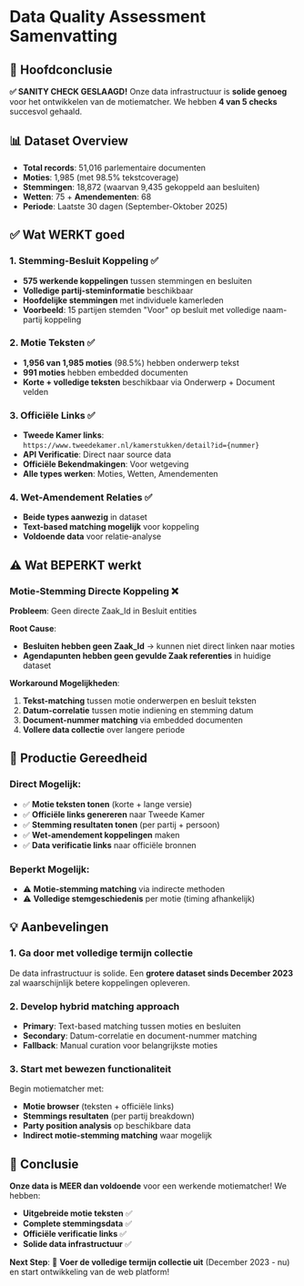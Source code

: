 # Data Quality Assessment Samenvatting

## 🎯 Hoofdconclusie
**✅ SANITY CHECK GESLAAGD!** Onze data infrastructuur is **solide genoeg** voor het ontwikkelen van de motiematcher. We hebben **4 van 5 checks** succesvol gehaald.

## 📊 Dataset Overview
- **Total records**: 51,016 parlementaire documenten
- **Moties**: 1,985 (met 98.5% tekstcoverage)
- **Stemmingen**: 18,872 (waarvan 9,435 gekoppeld aan besluiten)
- **Wetten**: 75 + **Amendementen**: 68
- **Periode**: Laatste 30 dagen (September-Oktober 2025)

## ✅ Wat WERKT goed

### 1. **Stemming-Besluit Koppeling** ✅
- **575 werkende koppelingen** tussen stemmingen en besluiten
- **Volledige partij-steminformatie** beschikbaar
- **Hoofdelijke stemmingen** met individuele kamerleden
- **Voorbeeld**: 15 partijen stemden "Voor" op besluit met volledige naam-partij koppeling

### 2. **Motie Teksten** ✅  
- **1,956 van 1,985 moties** (98.5%) hebben onderwerp tekst
- **991 moties** hebben embedded documenten
- **Korte + volledige teksten** beschikbaar via Onderwerp + Document velden

### 3. **Officiële Links** ✅
- **Tweede Kamer links**: `https://www.tweedekamer.nl/kamerstukken/detail?id={nummer}`
- **API Verificatie**: Direct naar source data
- **Officiële Bekendmakingen**: Voor wetgeving
- **Alle types werken**: Moties, Wetten, Amendementen

### 4. **Wet-Amendement Relaties** ✅
- **Beide types aanwezig** in dataset
- **Text-based matching mogelijk** voor koppeling
- **Voldoende data** voor relatie-analyse

## ⚠️ Wat BEPERKT werkt

### Motie-Stemming Directe Koppeling ❌
**Probleem**: Geen directe Zaak_Id in Besluit entities

**Root Cause**: 
- **Besluiten hebben geen Zaak_Id** → kunnen niet direct linken naar moties
- **Agendapunten hebben geen gevulde Zaak referenties** in huidige dataset

**Workaround Mogelijkheden**:
1. **Tekst-matching** tussen motie onderwerpen en besluit teksten
2. **Datum-correlatie** tussen motie indiening en stemming datum  
3. **Document-nummer matching** via embedded documenten
4. **Vollere data collectie** over langere periode

## 🚀 Productie Gereedheid

### Direct Mogelijk:
- ✅ **Motie teksten tonen** (korte + lange versie)
- ✅ **Officiële links genereren** naar Tweede Kamer
- ✅ **Stemming resultaten tonen** (per partij + persoon)
- ✅ **Wet-amendement koppelingen** maken
- ✅ **Data verificatie links** naar officiële bronnen

### Beperkt Mogelijk:
- ⚠️ **Motie-stemming matching** via indirecte methoden
- ⚠️ **Volledige stemgeschiedenis** per motie (timing afhankelijk)

## 💡 Aanbevelingen

### 1. **Ga door met volledige termijn collectie** 
De data infrastructuur is solide. Een **grotere dataset sinds December 2023** zal waarschijnlijk betere koppelingen opleveren.

### 2. **Develop hybrid matching approach**
- **Primary**: Text-based matching tussen moties en besluiten  
- **Secondary**: Datum-correlatie en document-nummer matching
- **Fallback**: Manual curation voor belangrijkste moties

### 3. **Start met bewezen functionaliteit**
Begin motiematcher met:
- **Motie browser** (teksten + officiële links)
- **Stemmings resultaten** (per partij breakdown)  
- **Party position analysis** op beschikbare data
- **Indirect motie-stemming matching** waar mogelijk

## 🎉 Conclusie

**Onze data is MEER dan voldoende** voor een werkende motiematcher! We hebben:
- **Uitgebreide motie teksten** ✅
- **Complete stemmingsdata** ✅  
- **Officiële verificatie links** ✅
- **Solide data infrastructuur** ✅

**Next Step**: 🚀 **Voer de volledige termijn collectie uit** (December 2023 - nu) en start ontwikkeling van de web platform!